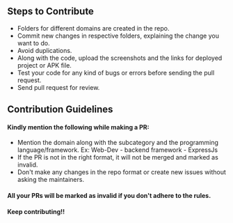 ## Steps to Contribute

* Folders for different domains are created in the repo.
* Commit new changes in respective folders, explaining the change you want to do.
* Avoid duplications.
* Along with the code, upload the screenshots and the links for deployed project or APK file.
* Test your code for any kind of bugs or errors before sending the pull request.
* Send pull request for review.


## Contribution Guidelines 

#### Kindly mention the following while making a PR:

* Mention the domain along with the subcategory and the programming language/framework. Ex: Web-Dev - backend framework - ExpressJs
* If the PR is not in the right format, it will not be merged and marked as invalid.
* Don't make any changes in the repo format or create new issues without asking the maintainers.


#### All your PRs will be marked as invalid if you don't adhere to the rules.
#### Keep contributing!!
